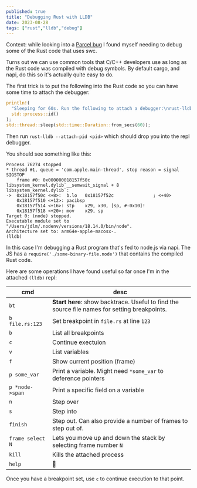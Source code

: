 ```yaml
---
published: true
title: "Debugging Rust with LLDB"
date: 2023-08-28
tags: ["rust","lldb","debug"]
---
```


Context: while looking into a [Parcel bug](https://github.com/parcel-bundler/parcel/issues/9140) I found myself needing to debug some of the Rust code that uses swc.

Turns out we can use common tools that C/C++ developers use as long as the Rust code was compiled with debug symbols. By default cargo, and napi, do this so it's actually quite easy to do.

The first trick is to put the following into the Rust code so you can have some time to attach the debugger:

```rust
println!(
  "Sleeping for 60s. Run the following to attach a debugger:\nrust-lldb --attach-pid {}",
  std::process::id()
);
std::thread::sleep(std::time::Duration::from_secs(60));
```

Then run `rust-lldb --attach-pid <pid>` which should drop you into the repl debugger.

You should see something like this:
```
Process 76274 stopped
* thread #1, queue = 'com.apple.main-thread', stop reason = signal SIGSTOP
    frame #0: 0x000000018157f50c libsystem_kernel.dylib`__semwait_signal + 8
libsystem_kernel.dylib`:
->  0x18157f50c <+8>:  b.lo   0x18157f52c               ; <+40>
    0x18157f510 <+12>: pacibsp
    0x18157f514 <+16>: stp    x29, x30, [sp, #-0x10]!
    0x18157f518 <+20>: mov    x29, sp
Target 0: (node) stopped.
Executable module set to "/Users/jdlm/.nodenv/versions/18.14.0/bin/node".
Architecture set to: arm64e-apple-macosx-.
(lldb)
```

In this case I'm debugging a Rust program that's fed to node.js via napi. The JS has a `require('./some-binary-file.node')` that contains the compiled Rust code.


Here are some operations I have found useful so far once I'm in the attached `(lldb)` repl:

| cmd              | desc                                                                                          |
| ---              | ---                                                                                           |
| `bt`             | **Start here**: show backtrace. Useful to find the source file names for setting breakpoints. |
| `b file.rs:123`  | Set breakpoint in `file.rs` at line `123`                                                     |
| `b`              | List all breakpoints                                                                          |
| `c`              | Continue exectuion                                                                            |
| `v`              | List variables                                                                                |
| `f`              | Show current position (frame)                                                                 |
| `p some_var`     | Print a variable. Might need `*some_var` to deference pointers                                |
| `p *node->span`  | Print a specific field on a variable                                                          |
| `n`              | Step over                                                                                     |
| `s`              | Step into                                                                                     |
| `finish`         | Step out. Can also provide a number of frames to step out of.                                 |
| `frame select N` | Lets you move up and down the stack by selecting frame number `N`                             |
| `kill`           | Kills the attached process                                                                    |
| `help`           | 🙏                                                                                            |

Once you have a breakpoint set, use `c` to continue execution to that point.

